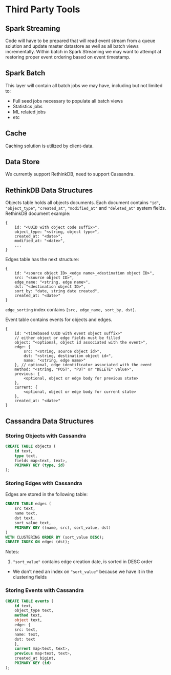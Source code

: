 # Third Party Tools

## Spark Streaming

Code will have to be prepared that will read event stream from a queue solution and update master datastore as well as all batch views incrementally. Within batch in Spark Streaming we may want to attempt at restoring proper event ordering based on event timestamp.

## Spark Batch

This layer will contain all batch jobs we may have, including but not limited to:

- Full seed jobs necessary to populate all batch views
- Statistics jobs
- ML related jobs
- etc


## Cache

Caching solution is utilized by client-data.

## Data Store

We currently support RethinkDB, need to support Cassandra.

## RethinkDB Data Structures
Objects table holds all objects documents. Each document contains `"id"`, `"object_type"`, `"created_at"`, `"modified_at"` and `"deleted_at"` system fields. RethinkDB document example:

```
{
	id: "<UUID with object code suffix>",
	object_type: "<string, object type>",
	created_at: "<date>",
	modified_at: "<date>",
	...
}
```

Edges table has the next structure:

```
{
	id: "<source object ID>_<edge name>_<destination object ID>",
	src: "<source object ID>",
	edge_name: "<string, edge name>",
	dst: "<destination object ID>",
	sort_by: "date, string date created",
	created_at: "<date>"
}
```
`edge_sorting` index contains `[src, edge_name, sort_by, dst]`.


Event table contains events for objects and edges.

```
{
	id: "<timebased UUID with event object suffix>"
	// either object or edge fields must be filled
	object: "<optional, object id associated with the event>",
	edge: {
		src: "<string, source object id>",
		dst: "<string, destination object id>",
		name: "<string, edge name>"
	}, // optional, edge identificator associated with the event
	method: "<string, "POST", "PUT" or "DELETE" value>",
	previous: {
		<optional, object or edge body for previous state>
	},
	current: {
		<optional, object or edge body for current state>
	},
	created_at: "<date>"
}
```

## Cassandra Data Structures

### Storing Objects with Cassandra

```sql
CREATE TABLE objects (
    id text,
    type text,
    fields map<text, text>,
    PRIMARY KEY (type, id)
);
```
### Storing Edges with Cassandra

Edges are stored in the following table:

```sql
CREATE TABLE edges (
    src text,
    name text,
    dst text,
    sort_value text,
    PRIMARY KEY ((name, src), sort_value, dst)
)
WITH CLUSTERING ORDER BY (sort_value DESC);
CREATE INDEX ON edges (dst);
```

Notes:

1. `"sort_value"` contains edge creation date, is sorted in DESC order
* We don’t need an index on `"sort_value"` because we have it in the clustering fields

### Storing Events with Cassandra

```sql
CREATE TABLE events (
    id text,
    object_type text,
    method text,
    object text,
    edge: {
	src: text,
	name: text,
	dst: text
    },
    current map<text, text>,
    previous map<text, text>,
    created_at bigint,
    PRIMARY KEY (id)
);
```


